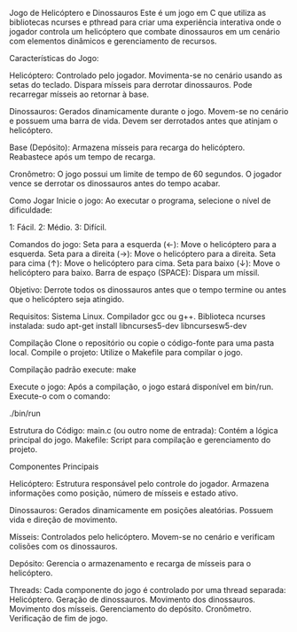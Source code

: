 Jogo de Helicóptero e Dinossauros
Este é um jogo em C que utiliza as bibliotecas ncurses e pthread para criar uma experiência interativa onde o jogador controla um helicóptero que combate dinossauros em um cenário com elementos dinâmicos e gerenciamento de recursos.

Características do Jogo:

Helicóptero:
  Controlado pelo jogador.
  Movimenta-se no cenário usando as setas do teclado.
  Dispara mísseis para derrotar dinossauros.
  Pode recarregar mísseis ao retornar à base.

Dinossauros:
  Gerados dinamicamente durante o jogo.
  Movem-se no cenário e possuem uma barra de vida.
  Devem ser derrotados antes que atinjam o helicóptero.
  
Base (Depósito):
  Armazena mísseis para recarga do helicóptero.
  Reabastece após um tempo de recarga.

Cronômetro:
  O jogo possui um limite de tempo de 60 segundos.
  O jogador vence se derrotar os dinossauros antes do tempo acabar.
  
Como Jogar
Inicie o jogo:
  Ao executar o programa, selecione o nível de dificuldade:

1: Fácil.
2: Médio.
3: Difícil.

Comandos do jogo:
  Seta para a esquerda (←): Move o helicóptero para a esquerda.
  Seta para a direita (→): Move o helicóptero para a direita.
  Seta para cima (↑): Move o helicóptero para cima.
  Seta para baixo (↓): Move o helicóptero para baixo.
  Barra de espaço (SPACE): Dispara um míssil.
  
Objetivo:
Derrote todos os dinossauros antes que o tempo termine ou antes que o helicóptero seja atingido.

Requisitos:
  Sistema Linux.
  Compilador gcc ou g++.
  Biblioteca ncurses instalada:
    sudo apt-get install libncurses5-dev libncursesw5-dev

Compilação
Clone o repositório ou copie o código-fonte para uma pasta local.
Compile o projeto: Utilize o Makefile para compilar o jogo.

Compilação padrão execute:
  make
  
Execute o jogo: Após a compilação, o jogo estará disponível em bin/run.
Execute-o com o comando:

./bin/run

Estrutura do Código:
  main.c (ou outro nome de entrada): Contém a lógica principal do jogo.
  Makefile: Script para compilação e gerenciamento do projeto.
  
Componentes Principais

Helicóptero:
  Estrutura responsável pelo controle do jogador.
  Armazena informações como posição, número de mísseis e estado ativo.

Dinossauros:
  Gerados dinamicamente em posições aleatórias.
  Possuem vida e direção de movimento.

Mísseis:
  Controlados pelo helicóptero.
  Movem-se no cenário e verificam colisões com os dinossauros.

Depósito:
  Gerencia o armazenamento e recarga de mísseis para o helicóptero.

Threads:
Cada componente do jogo é controlado por uma thread separada:
  Helicóptero.
  Geração de dinossauros.
  Movimento dos dinossauros.
  Movimento dos mísseis.
  Gerenciamento do depósito.
  Cronômetro.
  Verificação de fim de jogo.
